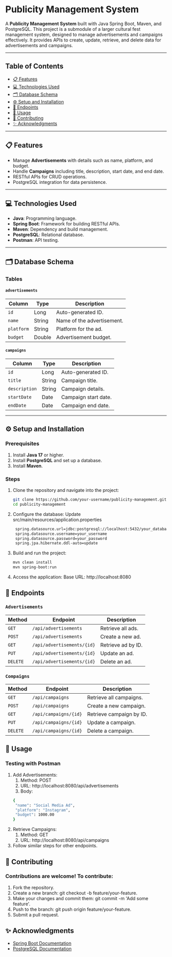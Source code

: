# Publicity Management System

A **Publicity Management System** built with Java Spring Boot, Maven, and PostgreSQL. This project is a submodule of a larger cultural fest management system, designed to manage advertisements and campaigns effectively. It provides APIs to create, update, retrieve, and delete data for advertisements and campaigns.

---

## Table of Contents

- [📋 Features](#features)
- [💻 Technologies Used](#technologies-used)
- [🗂️ Database Schema](#database-schema)
- [⚙️ Setup and Installation](#setup-and-installation)
- [🔌 Endpoints](#endpoints)
- [🚀 Usage](#usage)
- [🤝 Contributing](#contributing)
- [✨ Acknowledgments](#acknowledgments)

---

## 📋 Features

- Manage **Advertisements** with details such as name, platform, and budget.
- Handle **Campaigns** including title, description, start date, and end date.
- RESTful APIs for CRUD operations.
- PostgreSQL integration for data persistence.

---

## 💻 Technologies Used

- **Java**: Programming language.
- **Spring Boot**: Framework for building RESTful APIs.
- **Maven**: Dependency and build management.
- **PostgreSQL**: Relational database.
- **Postman**: API testing.

---

## 🗂️ Database Schema

### Tables

#### `advertisements`
| Column    | Type    | Description              |
|-----------|---------|--------------------------|
| `id`      | Long    | Auto-generated ID.       |
| `name`    | String  | Name of the advertisement. |
| `platform`| String  | Platform for the ad.     |
| `budget`  | Double  | Advertisement budget.    |

#### `campaigns`
| Column       | Type    | Description              |
|--------------|---------|--------------------------|
| `id`         | Long    | Auto-generated ID.       |
| `title`      | String  | Campaign title.          |
| `description`| String  | Campaign details.        |
| `startDate`  | Date    | Campaign start date.     |
| `endDate`    | Date    | Campaign end date.       |

---

## ⚙️ Setup and Installation

### Prerequisites

1. Install **Java 17** or higher.
2. Install **PostgreSQL** and set up a database.
3. Install **Maven**.

### Steps

1. Clone the repository and navigate into the project:
   ```bash
   git clone https://github.com/your-username/publicity-management.git
   cd publicity-management
2. Configure the database:
   Update src/main/resources/application.properties
   ```bash
    spring.datasource.url=jdbc:postgresql://localhost:5432/your_database
    spring.datasource.username=your_username
    spring.datasource.password=your_password
    spring.jpa.hibernate.ddl-auto=update

3. Build and run the project:
    ```bash
    mvn clean install
    mvn spring-boot:run
4. Access the application:
   Base URL: http://localhost:8080
## 🔌 Endpoints

### `Advertisements`
|  Method     | Endpoint                   | Description         |
|-------------|----------------------------|---------------------|
| `GET`       | `/api/advertisements`      | Retrieve all ads.   |
| `POST`      | `/api/advertisements`      | Create a new ad.    |
| `GET`       | `/api/advertisements/{id}` | Retrieve ad by ID.  |
| `PUT`       | `/api/advertisements/{id}` | Update an ad.       |
| `DELETE`    | `/api/advertisements/{id}` | Delete an ad.       |

### `Compaigns`
|  Method     | Endpoint               | Description               |
|-------------|------------------------|---------------------------|
| `GET`       | `/api/campaigns`       | Retrieve all campaigns.   |
| `POST`      | `/api/campaigns`       | Create a new campaign.    |
| `GET`       | `/api/campaigns/{id}`  | Retrieve campaign by ID.  |
| `PUT`       | `/api/campaigns/{id}`  | Update a campaign.        |
| `DELETE`    | `/api/campaigns/{id}`  | Delete a campaign.        |

## 🚀 Usage
### Testing with Postman
1. Add Advertisements:
   1. Method: POST
   2. URL: http://localhost:8080/api/advertisements
   3. Body:
   ```bash
   {
    "name": "Social Media Ad",
    "platform": "Instagram",
    "budget": 1000.00
   }

2. Retrieve Campaigns:
   1. Method: GET
   2. URL: http://localhost:8080/api/campaigns
3. Follow similar steps for other endpoints.

## 🤝 Contributing
### Contributions are welcome! To contribute:
1. Fork the repository.
2. Create a new branch: git checkout -b feature/your-feature.
3. Make your changes and commit them: git commit -m 'Add some feature'.
4. Push to the branch: git push origin feature/your-feature.
5. Submit a pull request.
## ✨ Acknowledgments

- [Spring Boot Documentation](https://spring.io/projects/spring-boot)
- [PostgreSQL Documentation](https://www.postgresql.org/docs/)

